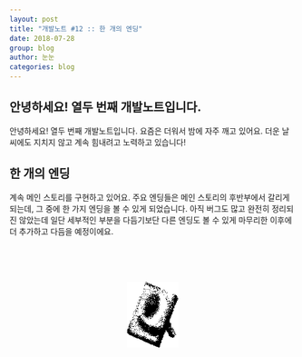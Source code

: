 ```yaml
---
layout: post
title: "개발노트 #12 :: 한 개의 엔딩"
date: 2018-07-28
group: blog
author: 눈눈
categories: blog
---
```


## 안녕하세요! 열두 번째 개발노트입니다.

안녕하세요! 열두 번째 개발노트입니다. 요즘은 더워서 밤에 자주 깨고 있어요. 더운 날씨에도 지치지 않고 계속 힘내려고 노력하고 있습니다!

## 한 개의 엔딩

계속 메인 스토리를 구현하고 있어요. 주요 엔딩들은 메인 스토리의 후반부에서 갈리게 되는데, 그 중에 한 가지 엔딩을 볼 수 있게 되었습니다.
아직 버그도 많고 완전히 정리되진 않았는데 일단 세부적인 부분을 다듬기보단 다른 엔딩도 볼 수 있게 마무리한 이후에 더 추가하고 다듬을 예정이에요.



<div style="width:91px; height:115px; margin:auto; margin-top:80px;">
  <img src="\img\post\2018-07\painting_001.png">
  <div>
